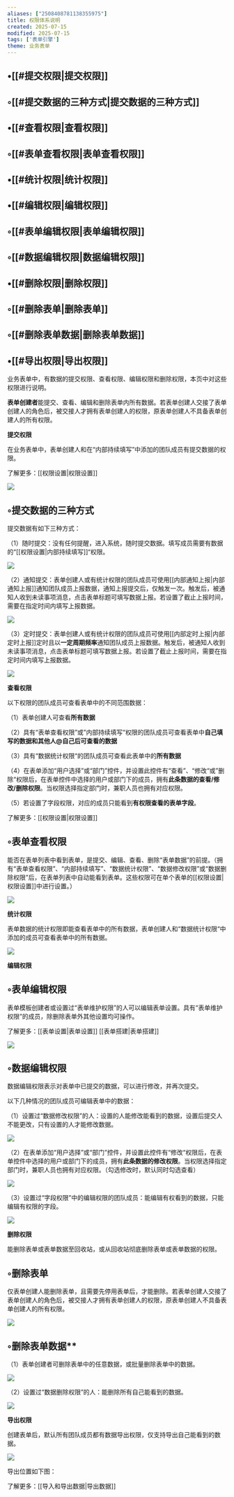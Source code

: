```yaml
---
aliases: ["2508408781138355975"]
title: 权限体系说明
created: 2025-07-15
modified: 2025-07-15
tags: ['表单引擎']
theme: 业务表单
---
```


## •[[#提交权限|提交权限]]

## ◦[[#提交数据的三种方式|提交数据的三种方式]]

## •[[#查看权限|查看权限]]

## ◦[[#表单查看权限|表单查看权限]]

## •[[#统计权限|统计权限]]

## •[[#编辑权限|编辑权限]]

## ◦[[#表单编辑权限|表单编辑权限]]

## ◦[[#数据编辑权限|数据编辑权限]]

## •[[#删除权限|删除权限]]

## ◦[[#删除表单|删除表单]]

## ◦[[#删除表单数据|删除表单数据]]

## •[[#导出权限|导出权限]]

业务表单中，有数据的提交权限、查看权限、编辑权限和删除权限，本页中对这些权限进行说明。

**表单创建者**能提交、查看、编辑和删除表单内所有数据。若表单创建人交接了表单创建人的角色后，被交接人才拥有表单创建人的权限，原表单创建人不具备表单创建人的所有权限。

**提交权限**

在业务表单中，表单创建人和在“内部持续填写”中添加的团队成员有提交数据的权限。

了解更多：[[权限设置|权限设置]]

![](https://myhelpdoc.oss-cn-heyuan.aliyuncs.com/mdimages/f9c4f8efeea93952ea81f07103ccb5f7.jpg)

## ◦提交数据的三种方式

提交数据有如下三种方式：

（1）随时提交：没有任何提醒，进入系统，随时提交数据。填写成员需要有数据的“[[权限设置|内部持续填写]]“权限。

![](https://myhelpdoc.oss-cn-heyuan.aliyuncs.com/mdimages/aa774d642246926865d8bc2c6c276d81.jpg)

（2）通知提交：表单创建人或有统计权限的团队成员可使用[[内部通知上报|内部通知上报]]通知团队成员上报数据，通知上报提交后，仅触发一次。触发后，被通知人收到未读事项消息，点击表单标题可填写数据上报。若设置了截止上报时间，需要在指定时间内填写上报数据。

![](https://myhelpdoc.oss-cn-heyuan.aliyuncs.com/mdimages/a8c122df86f068c9e4b1688c49a489d8.jpg)

（3）定时提交：表单创建人或有统计权限的团队成员可使用[[内部定时上报|内部定时上报]]定时且以**一定周期频率**通知团队成员上报数据。触发后，被通知人收到未读事项消息，点击表单标题可填写数据上报。若设置了截止上报时间，需要在指定时间内填写上报数据。

![](https://myhelpdoc.oss-cn-heyuan.aliyuncs.com/mdimages/27be53d351a082f5817cf55e43d79b08.jpg)

**查看权限**

以下权限的团队成员可查看表单中的不同范围数据：

（1）表单创建人可查看**所有数据**

（2）具有“表单查看权限”或”内部持续填写“权限的团队成员可查看表单中**自己填写的数据和其他人@自己后可查看的数据**

（3）具有“数据统计权限“的团队成员可查看此表单中的**所有数据**

（4）在表单添加“用户选择”或“部门”控件，并设置此控件有“查看”、“修改“或”删除“权限后，在表单控件中选择的用户或部门下的成员，拥有**此条数据的查看/修改/删除权限**。当权限选择指定部门时，兼职人员也拥有对应权限。

（5）若设置了字段权限，对应的成员只能看到**有权限查看的表单字段**。

了解更多：[[权限设置|权限设置]]

## ◦表单查看权限

能否在表单列表中看到表单，是提交、编辑、查看、删除“表单数据”的前提。（拥有“表单查看权限”、“内部持续填写”、“数据统计权限”、“数据修改权限”或“数据删除权限”后，在表单列表中自动能看到表单。这些权限可在单个表单的[[权限设置|权限设置]]中进行设置。）

![](https://myhelpdoc.oss-cn-heyuan.aliyuncs.com/mdimages/d6a9c6bef2436620cad934f1f43faace.jpg)

**统计权限**

表单数据的统计权限即能查看表单中的所有数据，表单创建人和“数据统计权限“中添加的成员可查看表单中的所有数据。

![](https://myhelpdoc.oss-cn-heyuan.aliyuncs.com/mdimages/16798fe8db4f1780ff459768741474ad.jpg)

**编辑权限**

## ◦表单编辑权限

表单模板创建者或设置过“表单维护权限”的人可以编辑表单设置。具有“表单维护权限”的成员，除删除表单外其他设置均可操作。

了解更多：[[表单设置|表单设置]] [[表单搭建|表单搭建]]

![](https://myhelpdoc.oss-cn-heyuan.aliyuncs.com/mdimages/d0a3cec65628163119504ea874d7674a.jpg)

## ◦数据编辑权限

数据编辑权限表示对表单中已提交的数据，可以进行修改，并再次提交。

以下几种情况的团队成员可编辑表单中的数据：

（1）设置过“数据修改权限”的人：设置的人能修改能看到的数据，设置后提交人不能更改，只有设置的人才能修改数据。

![](https://myhelpdoc.oss-cn-heyuan.aliyuncs.com/mdimages/c20a42a7fd56182a7af334120d2036f7.jpg)

（2）在表单添加“用户选择”或“部门”控件，并设置此控件有“修改“权限后，在表单控件中选择的用户或部门下的成员，拥有**此条数据的修改权限**。当权限选择指定部门时，兼职人员也拥有对应权限。（勾选修改时，默认同时勾选查看）

![](https://myhelpdoc.oss-cn-heyuan.aliyuncs.com/mdimages/a1842d7bb59afa497be98acca44130ae.jpg)

（3）设置过“字段权限”中的编辑权限的团队成员：能编辑有权看到的数据，只能编辑有权限的字段。

![](https://myhelpdoc.oss-cn-heyuan.aliyuncs.com/mdimages/333e52cd786dc54eb38775b2b0815066.jpg)

**删除权限**

能删除表单或表单数据至回收站，或从回收站彻底删除表单或表单数据的权限。

## ◦删除表单

仅表单创建人能删除表单，且需要先停用表单后，才能删除。若表单创建人交接了表单创建人的角色后，被交接人才拥有表单创建人的权限，原表单创建人不具备表单创建人的所有权限。

![](https://myhelpdoc.oss-cn-heyuan.aliyuncs.com/mdimages/ec1246ec913ac241c2ba77e7af75ea3c.jpg)

## ◦删除表单数据**

（1）表单创建者可删除表单中的任意数据，或批量删除表单中的数据。

![](https://myhelpdoc.oss-cn-heyuan.aliyuncs.com/mdimages/47c46e98290f5791c31469b6654ec66c.jpg)

（2）设置过“数据删除权限”的人：能删除所有自己能看到的数据。

![](https://myhelpdoc.oss-cn-heyuan.aliyuncs.com/mdimages/48cf13e5d435318bc4a2a7d63bb4fb98.jpg)

**导出权限**

创建表单后，默认所有团队成员都有数据导出权限，仅支持导出自己能看到的数据。

![](https://myhelpdoc.oss-cn-heyuan.aliyuncs.com/mdimages/c54ee1f52793be928444be6a99588443.jpg)

导出位置如下图：

了解更多：[[导入和导出数据|导出数据]]

